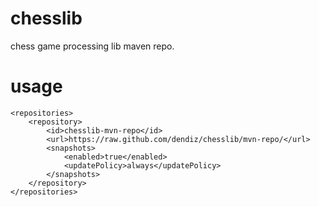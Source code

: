# chesslib
chess game processing lib maven repo.

# usage
```
<repositories>
    <repository>
        <id>chesslib-mvn-repo</id>
        <url>https://raw.github.com/dendiz/chesslib/mvn-repo/</url>
        <snapshots>
            <enabled>true</enabled>
            <updatePolicy>always</updatePolicy>
        </snapshots>
    </repository>
</repositories>
```
